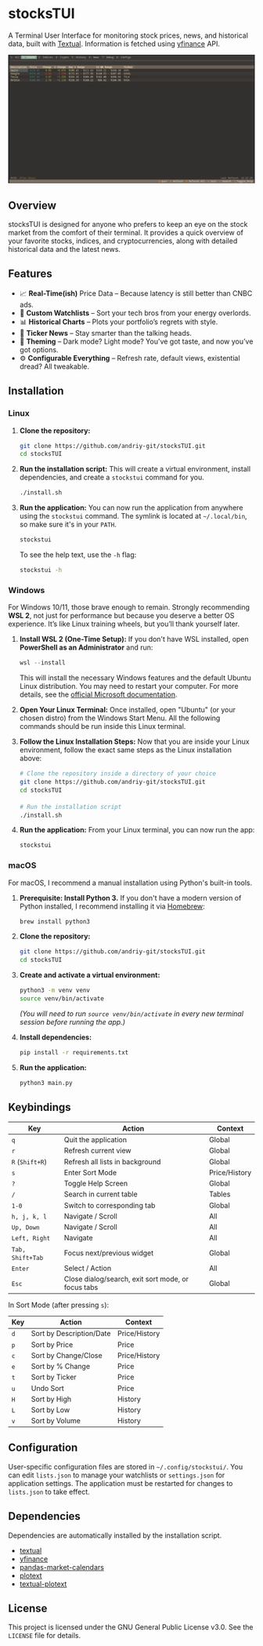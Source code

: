 # stocksTUI

A Terminal User Interface for monitoring stock prices, news, and historical data, built with [Textual](https://github.com/textualize/textual). Information is fetched using [yfinance](https://github.com/ranaroussi/yfinance) API.

![stocksTUI Screenshot](https://raw.githubusercontent.com/andriy-git/stocksTUI/main/assets/screenshot.png)

## Overview

stocksTUI is designed for anyone who prefers to keep an eye on the stock market from the comfort of their terminal. It provides a quick overview of your favorite stocks, indices, and cryptocurrencies, along with detailed historical data and the latest news.

## Features

- 📈 **Real-Time(ish)** Price Data – Because latency is still better than CNBC ads.
- 🧮 **Custom Watchlists** – Sort your tech bros from your energy overlords.
- 📊 **Historical Charts** – Plots your portfolio’s regrets with style.
- 📰 **Ticker News** – Stay smarter than the talking heads.
- 🎨 **Theming** – Dark mode? Light mode? You've got taste, and now you’ve got options.
- ⚙️ **Configurable Everything** – Refresh rate, default views, existential dread? All tweakable.

## Installation

### Linux

1.  **Clone the repository:**
    ```bash
    git clone https://github.com/andriy-git/stocksTUI.git
    cd stocksTUI
    ```

2.  **Run the installation script:**
    This will create a virtual environment, install dependencies, and create a `stockstui` command for you.
    ```bash
    ./install.sh
    ```

3.  **Run the application:**
    You can now run the application from anywhere using the `stockstui` command. The symlink is located at `~/.local/bin`, so make sure it's in your `PATH`.
    ```bash
    stockstui
    ```
    To see the help text, use the `-h` flag:
    ```bash
    stockstui -h
    ```

### Windows

For Windows 10/11, those brave enough to remain. Strongly recommending **WSL 2**, not just for performance but because you deserve a better OS experience. It’s like Linux training wheels, but you’ll thank yourself later.

1.  **Install WSL 2 (One-Time Setup):**
    If you don't have WSL installed, open **PowerShell as an Administrator** and run:
    ```powershell
    wsl --install
    ```
    This will install the necessary Windows features and the default Ubuntu Linux distribution. You may need to restart your computer. For more details, see the [official Microsoft documentation](https://docs.microsoft.com/en-us/windows/wsl/install).

2.  **Open Your Linux Terminal:**
    Once installed, open "Ubuntu" (or your chosen distro) from the Windows Start Menu. All the following commands should be run inside this Linux terminal.

3.  **Follow the Linux Installation Steps:**
    Now that you are inside your Linux environment, follow the exact same steps as the Linux installation above:
    ```bash
    # Clone the repository inside a directory of your choice
    git clone https://github.com/andriy-git/stocksTUI.git
    cd stocksTUI

    # Run the installation script
    ./install.sh
    ```

4.  **Run the application:**
    From your Linux terminal, you can now run the app:
    ```bash
    stockstui
    ```

### macOS

For macOS, I recommend a manual installation using Python's built-in tools.

1.  **Prerequisite: Install Python 3.**
    If you don't have a modern version of Python installed, I recommend installing it via [Homebrew](https://brew.sh/):
    ```bash
    brew install python3
    ```

2.  **Clone the repository:**
    ```bash
    git clone https://github.com/andriy-git/stocksTUI.git
    cd stocksTUI
    ```

3.  **Create and activate a virtual environment:**
    ```bash
    python3 -m venv venv
    source venv/bin/activate
    ```
    *(You will need to run `source venv/bin/activate` in every new terminal session before running the app.)*

4.  **Install dependencies:**
    ```bash
    pip install -r requirements.txt
    ```

5.  **Run the application:**
    ```bash
    python3 main.py
    ```

## Keybindings

| Key             | Action                        | Context      |
| --------------- | ----------------------------- | ------------ |
| `q`             | Quit the application          | Global       |
| `r`             | Refresh current view          | Global       |
| `R` (`Shift+R`) | Refresh all lists in background | Global       |
| `s`             | Enter Sort Mode               | Price/History |
| `?`             | Toggle Help Screen            | Global       |
| `/`             | Search in current table       | Tables       |
| `1-0`           | Switch to corresponding tab   | Global       |
| `h, j, k, l`    | Navigate / Scroll             | All          |
| `Up, Down`      | Navigate / Scroll             | All          |
| `Left, Right`   | Navigate                      | All          |
| `Tab, Shift+Tab`| Focus next/previous widget    | Global       |
| `Enter`         | Select / Action               | All          |
| `Esc`           | Close dialog/search, exit sort mode, or focus tabs | Global |

In Sort Mode (after pressing `s`):

| Key | Action               | Context       |
| --- | -------------------- | ------------- |
| `d` | Sort by Description/Date | Price/History |
| `p` | Sort by Price        | Price         |
| `c` | Sort by Change/Close | Price/History |
| `e` | Sort by % Change     | Price         |
| `t` | Sort by Ticker       | Price         |
| `u` | Undo Sort            | Price         |
| `H` | Sort by High         | History       |
| `L` | Sort by Low          | History       |
| `v` | Sort by Volume       | History       |

## Configuration

User-specific configuration files are stored in `~/.config/stockstui/`. You can edit `lists.json` to manage your watchlists or `settings.json` for application settings. The application must be restarted for changes to `lists.json` to take effect.

## Dependencies

Dependencies are automatically installed by the installation script.
-   [textual](https://github.com/textualize/textual)
-   [yfinance](https://github.com/ranaroussi/yfinance)
-   [pandas-market-calendars](https://github.com/rsheftel/pandas_market_calendars)
-   [plotext](https://github.com/pplcc/plotext)
-   [textual-plotext](https://github.com/Textualize/textual-plotext)

## License

This project is licensed under the GNU General Public License v3.0. See the `LICENSE` file for details.
